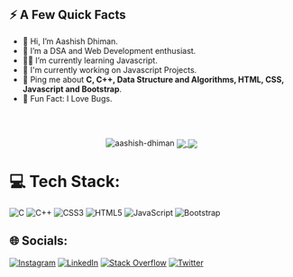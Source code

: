 <div>

  <h2>⚡️ A Few Quick Facts</h2>
  <ul>
    <li>👋 Hi, I’m Aashish Dhiman.</li>
    <li>👀 I’m a DSA and Web Development enthusiast.</li>
    <li>👨‍💻 I’m currently learning Javascript.</li>
    <li>📝 I'm currently working on Javascript Projects.</li>
    <li>💬 Ping me about <strong>C, C++, Data Structure and Algorithms, HTML, CSS, Javascript and Bootstrap</strong>.</li>
    <li>🎉 Fun Fact: I Love Bugs.</li>
  </ul>
</div>

</br>
</br>

<p align="center"> <img src="https://github-readme-stats.vercel.app/api?username=aashish-dhiman&show_icons=true&theme=vision-friendly-dark&include_all_commits=false&count_private=true" alt="aashish-dhiman" />

  <a href="https://github.com/anuraghazra/github-readme-stats">
  <img align="center" src="https://github-readme-stats.vercel.app/api/pin/?username=anuraghazra&repo=github-readme-stats" />
</a>
<a href="https://github.com/anuraghazra/convoychat">
  <img align="center" src="https://github-readme-stats.vercel.app/api/pin/?username=anuraghazra&repo=convoychat" />
</a>
  
  # 💻 Tech Stack:
![C](https://img.shields.io/badge/c-%2300599C.svg?style=for-the-badge&logo=c&logoColor=white) ![C++](https://img.shields.io/badge/c++-%2300599C.svg?style=for-the-badge&logo=c%2B%2B&logoColor=white) ![CSS3](https://img.shields.io/badge/css3-%231572B6.svg?style=for-the-badge&logo=css3&logoColor=white) ![HTML5](https://img.shields.io/badge/html5-%23E34F26.svg?style=for-the-badge&logo=html5&logoColor=white) ![JavaScript](https://img.shields.io/badge/javascript-%23323330.svg?style=for-the-badge&logo=javascript&logoColor=%23F7DF1E) ![Bootstrap](https://img.shields.io/badge/bootstrap-%23563D7C.svg?style=for-the-badge&logo=bootstrap&logoColor=white)
  
 ## 🌐 Socials:
[![Instagram](https://img.shields.io/badge/Instagram-%23E4405F.svg?logo=Instagram&logoColor=white)](https://instagram.com/aashish.dhimaan) [![LinkedIn](https://img.shields.io/badge/LinkedIn-%230077B5.svg?logo=linkedin&logoColor=white)](https://linkedin.com/in/aashish-dhiman) [![Stack Overflow](https://img.shields.io/badge/-Stackoverflow-FE7A16?logo=stack-overflow&logoColor=white)](https://stackoverflow.com/users/18506624) [![Twitter](https://img.shields.io/badge/Twitter-%231DA1F2.svg?logo=Twitter&logoColor=white)](https://twitter.com/aashish_dhimaan) 


<!-- Proudly created with GPRM ( https://gprm.itsvg.in ) -->

<!-- <li>📙 Check out my <a href=" ">resume</a>.</li> 
# 💫 About Me:
👋 Hi, I’m Aashish Dhiman.<br>👀 I’m a DSA and Web Development enthusiast.<br>🌱 I’m currently learning Javascript.<br>👨‍💻 I'm currently working on Javascript Projects.<br>📚 Ask me about C, C++, Data Structure and Algorithms, HTML, CSS, Bootstrap.<br>📫 You can reach me through my social profiles.
# 📊 GitHub Stats:
![](https://github-readme-stats.vercel.app/api?username=aashish-dhiman&theme=vision-friendly-dark&hide_border=true&include_all_commits=true&count_private=true)<br/>
![](https://github-readme-streak-stats.herokuapp.com/?user=aashish-dhiman&theme=vision-friendly-dark&hide_border=true)<br/>
![](https://github-readme-stats.vercel.app/api/top-langs/?username=aashish-dhiman&theme=vision-friendly-dark&hide_border=true&include_all_commits=true&count_private=true&layout=compact)
-->

